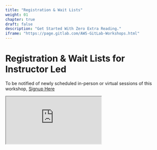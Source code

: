 ```yaml
---
title: "Registration & Wait Lists"
weight: 01
chapter: true
draft: false
description: "Get Started With Zero Extra Reading."
iframe: "https://page.gitlab.com/AWS-GitLab-Workshops.html"
---
```


# Registration & Wait Lists for Instructor Led

To be notified of newly scheduled in-person or virtual sessions of this workshop, [Signup Here](https://page.gitlab.com/AWS-GitLab-Workshops.html)


<iframe src="https://page.gitlab.com/AWS-GitLab-Workshops.html"></iframe>

